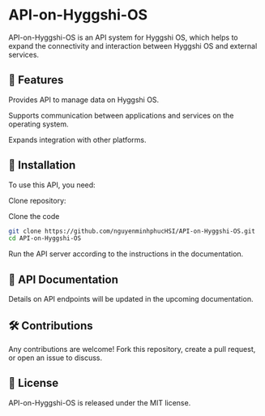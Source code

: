 # API-on-Hyggshi-OS
API-on-Hyggshi-OS is an API system for Hyggshi OS, which helps to expand the connectivity and interaction between Hyggshi OS and external services.

## 🚀 Features
Provides API to manage data on Hyggshi OS.

Supports communication between applications and services on the operating system.

Expands integration with other platforms.

## 📌 Installation
To use this API, you need:

Clone repository:

Clone the code
```bash
git clone https://github.com/nguyenminhphucHSI/API-on-Hyggshi-OS.git
cd API-on-Hyggshi-OS
```
Run the API server according to the instructions in the documentation.

## 📖 API Documentation
Details on API endpoints will be updated in the upcoming documentation.

## 🛠 Contributions
Any contributions are welcome! Fork this repository, create a pull request, or open an issue to discuss.

## 📜 License
API-on-Hyggshi-OS is released under the MIT license.

